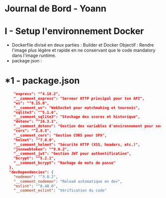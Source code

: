 # Journal de Bord - Yoann

# I - Setup l'environnement Docker

- Dockerfile divisé en deux parties : Builder et Docker
  Objectif : Rendre l'image plus légère et rapide en ne conservant que le code mandatory dans l'image runtime.
- package json :


# *1 - package.json

```json
    "express": "^4.18.2",
    "__comment_express": "Serveur HTTP principal pour ton API",
    "ws": "^8.15.0",
    "__comment_ws": "WebSocket pour matchmaking et tournois",
    "sqlite3": "^5.1.6",
    "__comment_sqlite3": "Stockage des scores et historique",
    "dotenv": "^16.3.1",
    "__comment_dotenv": "Gestion des variables d'environnement pour secrets",
    "cors": "^2.8.5",
    "__comment_cors": "Gestion CORS pour SPA",
    "helmet": "^7.0.0",
    "__comment_helmet": "Sécurité HTTP (XSS, headers, etc.)",
    "jsonwebtoken": "^9.0.2",
    "__comment_jwt": "Gestion JWT pour authentification",
    "bcrypt": "^5.2.1",
    "__comment_bcrypt": "Hachage de mots de passe"
  },
  "devDependencies": {
    "nodemon": "^3.0.2",
    "__comment_nodemon": "Reload automatique en dev",
    "eslint": "^8.48.0",
    "__comment_eslint": "Vérification du code"
```
